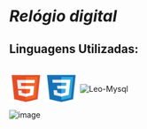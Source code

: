 
# *Relógio digital*

## Linguagens Utilizadas: 


<div style="display: inline_block"><br>
  <img align="center" alt="Leo-HTML" height="50" width="60" src="https://raw.githubusercontent.com/devicons/devicon/master/icons/html5/html5-original.svg">
  <img align="center" alt="Leo-CSS" height="50" width="60" src="https://raw.githubusercontent.com/devicons/devicon/master/icons/css3/css3-original.svg">
  <img align="center" alt="Leo-Mysql" height="65" width="75"src="https://cdn.jsdelivr.net/gh/devicons/devicon/icons/javascript/javascript-original.svg" />

</div>

![image](https://user-images.githubusercontent.com/100362216/184044633-18985c72-dddc-4b70-ad69-e39e51a861ed.png)

